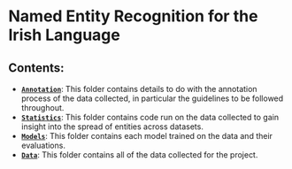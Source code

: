 # Named Entity Recognition for the Irish Language

## Contents:
- [**`Annotation`**](./Annotation): This folder contains details to do with the annotation process of the data collected, in particular the guidelines to be followed throughout.
- [**`Statistics`**](./Data/Statistics): This folder contains code run on the data collected to gain insight into the spread of entities across datasets.
- [**`Models`**](./Models): This folder contains each model trained on the data and their evaluations.
- [**`Data`**](./Data): This folder contains all of the data collected for the project.
